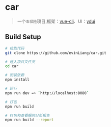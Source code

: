 # car

> 一个`车保险`项目,框架：[vue-cli](https://cn.vuejs.org/)、UI：[ydui](http://vue.ydui.org)

## Build Setup

``` bash
# 拉取代码
git clone https://github.com/evinLiang/car.git

# 进入项目文件夹
cd car

# 安装依赖
npm install

# 运行
npm run dev => `http://localhost:8080`

# 打包
npm run build

# 打包和查看捆绑分析报告
npm run build --report
```

